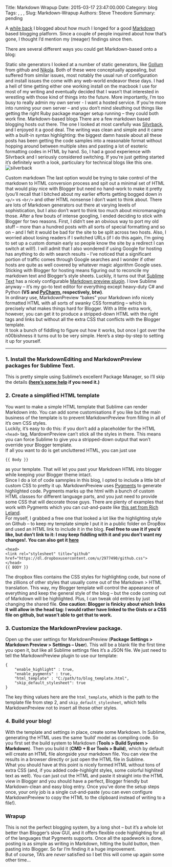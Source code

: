 Title: Markdown Wrapup
Date: 2015-03-17 23:47:00.000
Category: blog
Tags: , , , 
Slug: Markdown-Wrapup
Authors: Steve Theodore
Summary: pending

A [while back](http://techartsurvival.blogspot.com/2014/11/wyg-wys.html) I blogged about how much I longed for a good [Markdown](http://daringfireball.net/projects/markdown/syntax) based blogging platform. Since a couple of people inquired about how that’s gone, I thought I’d mention my (meager) findings since then.  
  
  
  
There are several different ways you could get Markdown-based onto a blog:   


Static site generators
    I looked at a number of static generators, like [Gollum](https://github.com/gollum/gollum/wiki) from github and [Nikola](http://getnikola.com/blog/). Both of these were conceptually appealing, but suffered from similar issues, most notably the usual run of configuration and install issues the come with any web-world endeavor these days. I had a hell of time getting either one working install on the macbook I use for most of my writing and eventually decided that I wasn’t that interested in wrestling with those kind of things into the future. More importantly, I’m too busy to really admin my own server - I want a hosted service. If you’re more into running your own server – and you don’t mind sleuthing out things like getting the right Ruby package manager setup running – they could both work fine. 
Markdown-based blogs
    There are a few markdown based blogging hosts out there. The one I looked at most carefully was [Silvrback](https://www.silvrback.com/), and I enjoyed it a good deal. The writing was clean and simple and it came with a built-in syntax highlighting: the biggest damn hassle about all these posts has been getting the code samples into a reasonable format without hopping around between multiple sites and pasting a lot of esoteric formatting codes in HTML by hand. So, I had a good experience with Silvrback and I seriously considered switching. If you’re just getting started it’s definitely worth a look, particulary for technical blogs like this one.
![silverback](http://knolzone.com/wp-content/uploads/2014/03/silvrback.jpg)  


Custom markdown
    The last option would be trying to take control of the markdown to HTML conversion process and spit out a minimal set of HTML that would play nice with Blogger but need no hand-work to make it pretty (you’ll recall that I bitched about my earlier efforts getting bogged down in `<p/>` vs `<br/>` and other HTML nonsense I don’t want to think about. There are lots of Markdown generators out there at varying levels of sophistication, but I also don’t want to think too much about micromanaging those.
After a few bouts of intense googling, I ended deciding to stick with Blogger for two reasons. First, I didn’t see an obvious way to port my old stuff – more than a hundred posts with all sorts of special formatting and so on – and I felt it would be bad for the site to be split across two hosts. Also, I worried about losing readers if I switched URLs (if I do this again, I’m going to set up a custom domain early so people know the site by a redirect I can switch at will!). I will admit that I also wondered if using Google for hosting has anything to do with search results - I’ve noticed that a significant portion of traffic comes through Google searches and I wonder if other hosts are quite as well covered by whatever magic algorithm Google uses.  
Sticking with Blogger for hosting means figuring out to reconcile my markdown text and Blogger’s style sheets. Luckily, it turns out that [Sublime Text](http://www.sublimetext.com/) has a nicely configurable [Markdown preview plugin](https://github.com/revolunet/sublimetext-markdown-preview). I love Sublime anyway – it’s my go-to text editor for everything except heavy-duty C# and Python **(VS and [PyCharm](https://www.jetbrains.com/pycharm/), respectively, btw)**.   
In ordinary use, MarkdownPreview “bakes” your Markdown info nicely formatted HTML with all sorts of swanky CSS formatting – which is precisely what makes things hard for Blogger. With a little extra work, however, you can get it to produce a stripped-down HTML with the right tags and links but without all the extra CSS that conflicts with the Blogger template.   
It took a bunch of fiddling to figure out how it works, but once I got over the n00bishness it turns out to be very simple. Here’s a step-by-step to setting it up for yourself.  


* * *

### [](https://www.blogger.com/blogger.g?blogID=3596910715538761404#1-install-the-markdownediting-and-markdownpreview-packages-for-sublime-text)1\. Install the MarkdownEditing and MarkdownPreview packages for Sublime Text.

This is pretty simple using Sublime’s excellent Package Manager, so I’ll skip the details **([here’s some help](http://www.granneman.com/webdev/editors/sublime-text/packages/how-to-install-and-use-package-control/) if you need it.)**  


### [](https://www.blogger.com/blogger.g?blogID=3596910715538761404#2-create-a-simplified-html-template)2\. Create a simplified HTML template

You want to make a simple HTML template that Sublime can render Markdown into. You can add some customisations if you like but the main business of the template is to prevent MarkdownPreview from filling in all of it’s own CSS styles.   
Luckily, it’s easy to do this: if you don’t add a placeholder for the HTML `<head>` tag, MardownPreview can’t stick all the styles in there. This means you can force Sublime to give you a stripped-down output that won’t override your Blogger template.  
If all you want to do is get uncluttered HTML, you can just use   

    
    
    {{ Body }}  
    

as your template. That will let you past your Markdown HTML into blogger while keeping your Blogger theme intact.  
Since I do a lot of code samnples in this blog, I opted to include a little bit of custom CSS to pretty it up. MarkdownPreview uses [Pygments](http://pygments.org/) to generate highlighted code. Pygments marks up the html with a bunch of custom HTML classes for different language parts, and you just need to provide some CSS that will decorate those guys. There are plenty of examples that work with Pygments which you can cut-and-paste like [this set from Rich Leland](https://github.com/richleland/pygments-css).   
For myself, I grabbed a free one that looked a lot like the highlighting style on Github – to keep my template simple I put it in a public folder on DropBox and used an HTML link to include it in the blog. **Feel free to use it if you’d like, but don’t link to it: I may keep fiddling with it and you don’t want my changes!. You can also get it [here](https://gist.github.com/theodox/4fefeb539f1d8ec341b0)**  

    
    
    <head>  
    <link rel="stylesheet" title="github" href="https://dl.dropboxusercontent.com/u/2977490/github.css">  
    </head>  
    {{ BODY }}  
    

The dropbox files contains the CSS styles for highlighting code, but none of the zillions of other styles that usually come out of the Markdown &gt; HTML translation. This way, my Blogger template will control the appearance of everything and keep the general style of the blog – but the code coming out of Markdown will be highlighted. Plus, I can tweak old entries by just changing the shared file. **One caution: Blogger is finicky about which links it will allow in the head tag: I would rather have linked to the Gists or a CSS file on github, but wasn’t able to get that to work.**  


### [](https://www.blogger.com/blogger.g?blogID=3596910715538761404#3-customize-the-markdownpreview-package)3\. Customize the MarkdownPreview package.

Open up the user settings for MarkdownPreview (**Package Settings &gt; Markdown Preview &gt; Settings – User**). This will be a blank file the first time you open it, but like all Sublime settings files it’s a JSON file. We just need to tell the MarkdownPreview plugin to use our template:  

    
    
    {  
        "enable_highlight" : true,  
        "enable_pygments" : true,  
        "html_template" : "C:/path/to/blog_template.html",  
        "skip_default_stylesheet": true  
    }  
    

The key thing values here are the `html_template`, which is the path to the template file from step 2, and `skip_default_stylesheet`, which tells MarkdownPreview not to insert all those other styles.   


### [](https://www.blogger.com/blogger.g?blogID=3596910715538761404#4-build-your-blog)4\. Build your blog!

With the template and settings in place, create some Markdown. In Sublime, generating the HTML uses the same ‘build’ model as compiling code. So you first set the build system to Markdown (**Tools &gt; Build System &gt; Markdown**). Then you build it (**CMD + B or Tools &gt; Build**), which by default will create an HTML file alongside your markdown file. You can view the results in a browser directly or just open the HTML file in Sublime.   
What you should have at this point is nicely formed HTML without tons of extra CSS (and, if you added code-highlight styles, some colorful highlited text as well). You can just cut the HTML and paste it straight into the HTML view in Blogger and you should have a perfect, Blogger friendly but Markdown-clean and easy blog entry. Once you’ve done the setup steps once, your only job is a single cut-and-paste (you can even configure MarkdownPreview to copy the HTML to the clipboard instead of writing to a file!).   


### [](https://www.blogger.com/blogger.g?blogID=3596910715538761404#wrapup)Wrapup

This is not the perfect blogging system, by a long shot – but it’s a whole lot better than Blogger’s slow GUI, and it offers flexible code highlighting for all of the languages that Pygments supports. Once all the spadework is done, posting is as simple as writing in Markdown, hitting the build button, then pasting into Blogger. So far I’m finding it a huge improvement.   
But of course, TA’s are _never_ satisfied so I bet this will come up again some other time…

